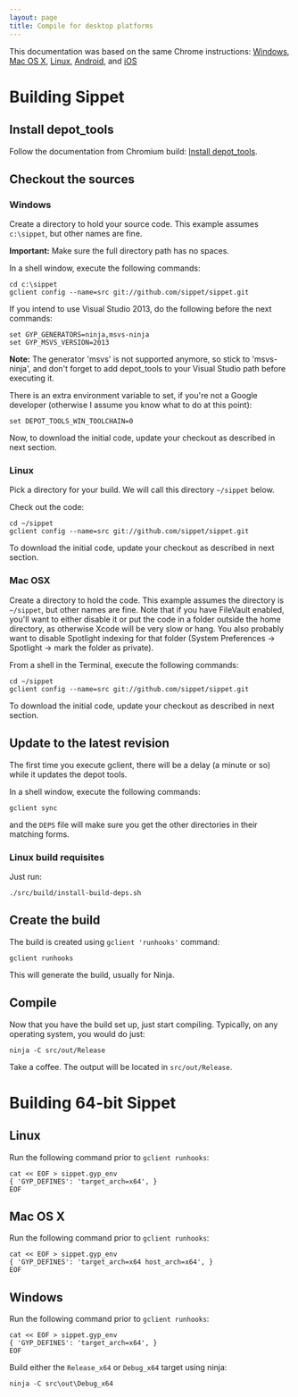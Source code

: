```yaml
---
layout: page
title: Compile for desktop platforms
---
```


This documentation was based on the same Chrome instructions:
[Windows](http://dev.chromium.org/developers/how-tos/build-instructions-windows),
[Mac OS X](http://code.google.com/p/chromium/wiki/MacBuildInstructions),
[Linux](http://code.google.com/p/chromium/wiki/LinuxBuildInstructions),
[Android](http://code.google.com/p/chromium/wiki/AndroidBuildInstructions), and
[iOS](http://dev.chromium.org/developers/how-tos/build-instructions-ios)

# Building Sippet

## Install depot_tools

Follow the documentation from Chromium build: [Install
depot_tools](http://dev.chromium.org/developers/how-tos/install-depot-tools).


## Checkout the sources

### Windows

Create a directory to hold your source code. This example assumes `c:\sippet`,
but other names are fine.

**Important:** Make sure the full directory path has no spaces.

In a shell window, execute the following commands:

    cd c:\sippet
    gclient config --name=src git://github.com/sippet/sippet.git

If you intend to use Visual Studio 2013, do the following before the next
commands:

    set GYP_GENERATORS=ninja,msvs-ninja
    set GYP_MSVS_VERSION=2013

**Note:** The generator 'msvs' is not supported anymore, so stick to
'msvs-ninja', and don't forget to add depot_tools to your Visual Studio path
before executing it.

There is an extra environment variable to set, if you're not a Google developer
(otherwise I assume you know what to do at this point):

    set DEPOT_TOOLS_WIN_TOOLCHAIN=0

Now, to download the initial code, update your checkout as described in next
section.

### Linux

Pick a directory for your build.  We will call this directory `~/sippet` below.

Check out the code:

    cd ~/sippet
    gclient config --name=src git://github.com/sippet/sippet.git

To download the initial code, update your checkout as described in next
section.

### Mac OSX

Create a directory to hold the code.  This example assumes the directory is
`~/sippet`, but other names are fine.  Note that if you have FileVault enabled,
you'll want to either disable it or put the code in a folder outside the home
directory, as otherwise Xcode will be very slow or hang.  You also probably
want to disable Spotlight indexing for that folder (System Preferences ->
Spotlight -> mark the folder as private).

From a shell in the Terminal, execute the following commands: 

    cd ~/sippet
    gclient config --name=src git://github.com/sippet/sippet.git

To download the initial code, update your checkout as described in next section.


## Update to the latest revision

The first time you execute gclient, there will be a delay (a minute or so)
while it updates the depot tools.

In a shell window, execute the following commands:

    gclient sync

and the `DEPS` file will make sure you get the other directories in their
matching forms.

### Linux build requisites

Just run:

    ./src/build/install-build-deps.sh


## Create the build

The build is created using `gclient 'runhooks'` command:

    gclient runhooks

This will generate the build, usually for Ninja.

## Compile

Now that you have the build set up, just start compiling. Typically, on any
operating system, you would do just:

    ninja -C src/out/Release

Take a coffee. The output will be located in `src/out/Release`.


# Building 64-bit Sippet

## Linux

Run the following command prior to `gclient runhooks`:

    cat << EOF > sippet.gyp_env
    { 'GYP_DEFINES': 'target_arch=x64', }
    EOF

## Mac OS X

Run the following command prior to `gclient runhooks`:

    cat << EOF > sippet.gyp_env
    { 'GYP_DEFINES': 'target_arch=x64 host_arch=x64', }
    EOF

## Windows

Run the following command prior to `gclient runhooks`:

    cat << EOF > sippet.gyp_env
    { 'GYP_DEFINES': 'target_arch=x64', }
    EOF

Build either the `Release_x64` or `Debug_x64` target using ninja:

    ninja -C src\out\Debug_x64

